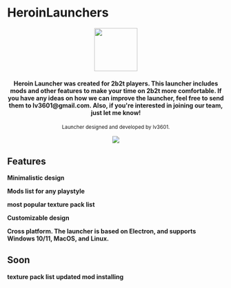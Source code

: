 # HeroinLaunchers

<p align="center">
  <img src="https://res.cloudinary.com/dv3uytd5u/image/upload/v1745869652/icon_sdlslt.jpg" width="100px">
</p>

<h4 align="center">
  Heroin Launcher was created for 2b2t players. This launcher includes mods and other features to make your time on 2b2t more comfortable. If you have any ideas on how we can improve the launcher, feel free to send them to lv3601@gmail.com. Also, if you're interested in joining our team, just let me know!
</h4>

<p align="center">
  <sub>Launcher designed and developed by lv3601.</sub>
</p>

<p align="center">
  <img src="https://res.cloudinary.com/dv3uytd5u/image/upload/v1745869654/screenshoot_ymomfl.png">
</p>



## Features
**Minimalistic design**

**Mods list for any playstyle**

**most popular texture pack list**

**Customizable design**

**Cross platform. The launcher is based on Electron, and supports  Windows 10/11,  MacOS, and  Linux.**




## Soon
**texture pack list**
**updated mod installing**
